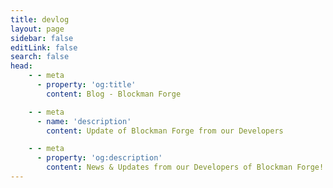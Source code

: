 ```yaml
---
title: devlog
layout: page
sidebar: false
editLink: false
search: false
head:
    - - meta
      - property: 'og:title'
        content: Blog - Blockman Forge

    - - meta
      - name: 'description'
        content: Update of Blockman Forge from our Developers

    - - meta
      - property: 'og:description'
        content: News & Updates from our Developers of Blockman Forge!
---
```


<script setup>
    import Blogs from '../components/blog/Landing.vue'
</script>

<Blogs
  :blogs="[
	  {
	    title: '🌟 Version 1.0.0 - Grown-up\'s Paradise 🌟',
	    detail: 'Join our legendary Discord Server to embark on this thrilling journey and stay on the cutting edge of updates! Your adventure awaits...',
      href: 'https://discord.gg/arvZCMJ7vG'
	  }
  ]"
/>
